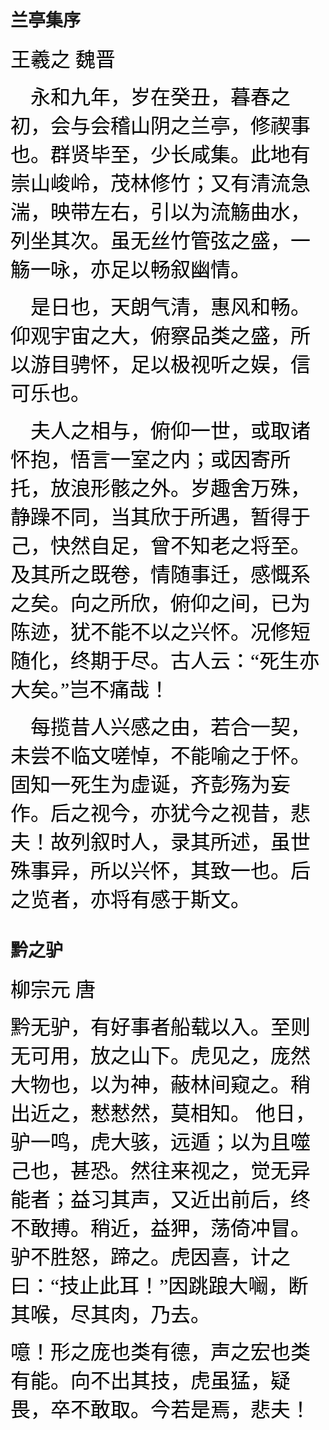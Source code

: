 # 兰亭集序

<font face="楷体" size=6 color=black>王羲之 魏晋</font>

<font face="楷体" size=6 color=black>    永和九年，岁在癸丑，暮春之初，会与会稽山阴之兰亭，修禊事也。群贤毕至，少长咸集。此地有崇山峻岭，茂林修竹；又有清流急湍，映带左右，引以为流觞曲水，列坐其次。虽无丝竹管弦之盛，一觞一咏，亦足以畅叙幽情。</font>

<font face="楷体" size=6 color=black>    是日也，天朗气清，惠风和畅。仰观宇宙之大，俯察品类之盛，所以游目骋怀，足以极视听之娱，信可乐也。</font>

<font face="楷体" size=6 color=black>    夫人之相与，俯仰一世，或取诸怀抱，悟言一室之内；或因寄所托，放浪形骸之外。岁趣舍万殊，静躁不同，当其欣于所遇，暂得于己，快然自足，曾不知老之将至。及其所之既卷，情随事迁，感慨系之矣。向之所欣，俯仰之间，已为陈迹，犹不能不以之兴怀。况修短随化，终期于尽。古人云：“死生亦大矣。”岂不痛哉！</font>

<font face="楷体" size=6 color=black>    每揽昔人兴感之由，若合一契，未尝不临文嗟悼，不能喻之于怀。固知一死生为虚诞，齐彭殇为妄作。后之视今，亦犹今之视昔，悲夫！故列叙时人，录其所述，虽世殊事异，所以兴怀，其致一也。后之览者，亦将有感于斯文。</font>



# 黔之驴

<font face="楷体" size=6 color=black>柳宗元 唐</font>

​                <font face="楷体" size=6 color=black>黔无驴，有好事者船载以入。至则无可用，放之山下。虎见之，庞然大物也，以为神，蔽林间窥之。稍出近之，慭慭然，莫相知。
他日，驴一鸣，虎大骇，远遁；以为且噬己也，甚恐。然往来视之，觉无异能者；益习其声，又近出前后，终不敢搏。稍近，益狎，荡倚冲冒。驴不胜怒，蹄之。虎因喜，计之曰：“技止此耳！”因跳踉大㘎，断其喉，尽其肉，乃去。</font>

​                <font face="楷体" size=6 color=black>噫！形之庞也类有德，声之宏也类有能。向不出其技，虎虽猛，疑畏，卒不敢取。今若是焉，悲夫！</font>
